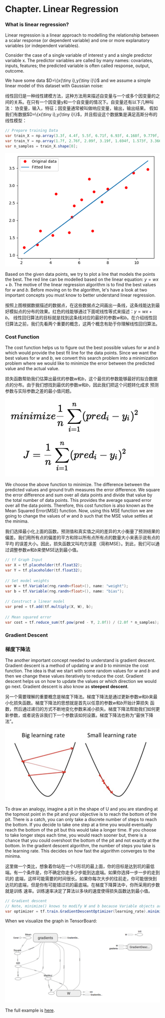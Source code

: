 # Chapter. Linear Regression

### What is linear regression?

Linear regression is a linear approach to modelling the relationship between a scalar response (or dependent variable) and one or more explanatory variables (or independent variables). 

Consider the case of a single variable of interest y and a single predictor variable x. The predictor variables are called by many names: covariates, inputs, features; the predicted variable is often called response, output, outcome.

We have some data $D=\{x{\tiny i},y{\tiny i}\}$ and we assume a simple linear model of this dataset with Gaussian noise:

线性回归是一种线性建模方法，这种方法用来描述自变量与一个或多个因变量的之间的关系。在只有一个因变量y和一个自变量的情况下。自变量还有以下几种叫法：
协变量，输入，特征；因变量通常被叫做响应变量，输出，输出结果。
假如我们有数据$D=\{x{\tiny i},y{\tiny i}\}$，并且假设这个数据集是满足高斯分布的线性模型：
```csharp
// Prepare training Data
var train_X = np.array(3.3f, 4.4f, 5.5f, 6.71f, 6.93f, 4.168f, 9.779f, 6.182f, 7.59f, 2.167f, 7.042f, 10.791f, 5.313f, 7.997f, 5.654f, 9.27f, 3.1f);
var train_Y = np.array(1.7f, 2.76f, 2.09f, 3.19f, 1.694f, 1.573f, 3.366f, 2.596f, 2.53f, 1.221f, 2.827f, 3.465f, 1.65f, 2.904f, 2.42f, 2.94f, 1.3f);
var n_samples = train_X.shape[0];
```
![regression dataset](_static/regression-dataset.png)

Based on the given data points, we try to plot a line that models the points the best. The red line can be modelled based on the linear equation: $y = wx + b$. The motive of the linear regression algorithm is to find the best values for $w$ and $b$. Before moving on to the algorithm, le's have a look at two important concepts you must know to better understand linear regression.

按照上图根据数据描述的数据点，在这些数据点之间画出一条线，这条线能达到最好模拟点的分布的效果。红色的线能够通过下面呢线性等式来描述：$y = wx + b$。
线性回归算法的目标就是找到这条线对应的最好的参数$w$和$b$。在介绍线性回归算法之前，我们先看两个重要的概念，这两个概念有助于你理解线性回归算法。

### Cost Function

The cost function helps us to figure out the best possible values for $w$ and $b$ which would provide the best fit line for the data points. Since we want the best values for $w$ and $b$, we convert this search problem into a minimization problem where we would like to minimize the error between the predicted value and the actual value.

损失函数帮助我们估算出最优的参数$w$和$b$，这个最优的参数能够最好的拟合数据点的分布。由于我们想找到最优的参数$w$和$b$，因此我们把这个问题转化成求
预测参数与实际参数之差的最小值问题。

![minimize-square-cost](_static/minimize-square-cost.png)

We choose the above function to minimize. The difference between the predicted values and ground truth measures the error difference. We square the error difference and sum over all data points and divide that
value by the total number of data points. This provides the average squared error over all the data points. Therefore, this cost function is also known as the Mean Squared Error(MSE) function. Now, using this MSE
function we are going to change the values of $w$ and $b$ such that the MSE value settles at the minima.

我们选择最小化上面的函数。预测值和真实值之间的差异的大小衡量了预测结果的偏差。我们用所有点的偏差的平方和除以所有点所有点的数量大小来表示说有点的平均
的误差大小。因此，损失函数又叫均方误差（简称MSE）。到此，我们可以通过调整参数$w$和$b$来使MSE达到最小值。

```csharp
// tf Graph Input
var X = tf.placeholder(tf.float32);
var Y = tf.placeholder(tf.float32);

// Set model weights 
var W = tf.Variable(rng.randn<float>(), name: "weight");
var b = tf.Variable(rng.randn<float>(), name: "bias");

// Construct a linear model
var pred = tf.add(tf.multiply(X, W), b);

// Mean squared error
var cost = tf.reduce_sum(tf.pow(pred - Y, 2.0f)) / (2.0f * n_samples);
```

### Gradient Descent
### 梯度下降法

The another important concept needed to understand is gradient descent. Gradient descent is a method of updating $w$ and $b$ to minimize the cost function. The idea is that we start with some random values for $w$ and $b$ and then we change these values iteratively to reduce the cost. Gradient descent helps us on how to update the values or which direction we would go next. Gradient descent is also know as **steepest descent**.

另一个需要理解的重要概念是梯度下降法。梯度下降法是通过更新参数$w$和$b$来最小化损失函数。梯度下降法的思想就是首先以任意的参数$w$和$b$开始计算损失
函数，然后通过递归的方式不断地变化参数来减小损失。梯度下降法帮助我们如何更新参数，或者说告诉我们下一个参数该如何设置。梯度下降法也称为“最快下降法”。


![gradient-descent](_static/gradient-descent.png)

To draw an analogy, imagine a pit in the shape of U and you are standing at the topmost point in the pit and your objective is to reach the bottom of the pit. There is a catch, you can only take a discrete number
of steps to reach the bottom. If you decide to take one step at a time you would eventually reach the bottom of the pit but this would take a longer time. If you choose to take longer steps each time, you would 
reach sooner but, there is a chance that you could overshoot the bottom of the pit and not exactly at the bottom. In the gradient descent algorithm, the number of steps you take is the learning rate. This 
decides on how fast the algorithm converges to the minima.

这里做一个类比，想象着你站在一个U形坑的最上面，你的目标是达到坑的最低端。有一个条件是，你不确定你走多少步能到达底端。如果你选择一步一步的走到坑的
底端，这样可能需要的时间很长。如果你每次大步的往前走，你可能很快到达坑的底端，但是你有可能错过坑的最底端。在梯度下降算法中，你所采用的步数就是训练
速率。训练速率决定了算法以多块的速度使得损失函数达到最小值。


```csharp
// Gradient descent
// Note, minimize() knows to modify W and b because Variable objects are trainable=True by default
var optimizer = tf.train.GradientDescentOptimizer(learning_rate).minimize(cost);
```

When we visualize the graph in TensorBoard:

![linear-regression](_static/linear-regression-tensor-board.png)

The full example is [here](https://github.com/SciSharp/TensorFlow.NET/blob/master/test/TensorFlowNET.Examples/LinearRegression.cs).

